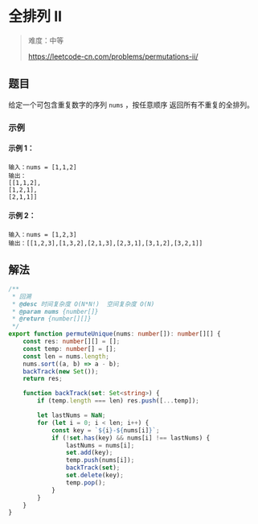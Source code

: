 # 全排列 II

> 难度：中等
>
> https://leetcode-cn.com/problems/permutations-ii/

## 题目

给定一个可包含重复数字的序列 `nums` ，按任意顺序 返回所有不重复的全排列。

### 示例

#### 示例 1：

```
输入：nums = [1,1,2]
输出：
[[1,1,2],
[1,2,1],
[2,1,1]]
```

#### 示例 2：

```
输入：nums = [1,2,3]
输出：[[1,2,3],[1,3,2],[2,1,3],[2,3,1],[3,1,2],[3,2,1]]
```

## 解法

```typescript
/**
 * 回溯
 * @desc 时间复杂度 O(N*N!)  空间复杂度 O(N)
 * @param nums {number[]}
 * @return {number[][]}
 */
export function permuteUnique(nums: number[]): number[][] {
    const res: number[][] = [];
    const temp: number[] = [];
    const len = nums.length;
    nums.sort((a, b) => a - b);
    backTrack(new Set());
    return res;

    function backTrack(set: Set<string>) {
        if (temp.length === len) res.push([...temp]);

        let lastNums = NaN;
        for (let i = 0; i < len; i++) {
            const key = `${i}-${nums[i]}`;
            if (!set.has(key) && nums[i] !== lastNums) {
                lastNums = nums[i];
                set.add(key);
                temp.push(nums[i]);
                backTrack(set);
                set.delete(key);
                temp.pop();
            }
        }
    }
}
```
